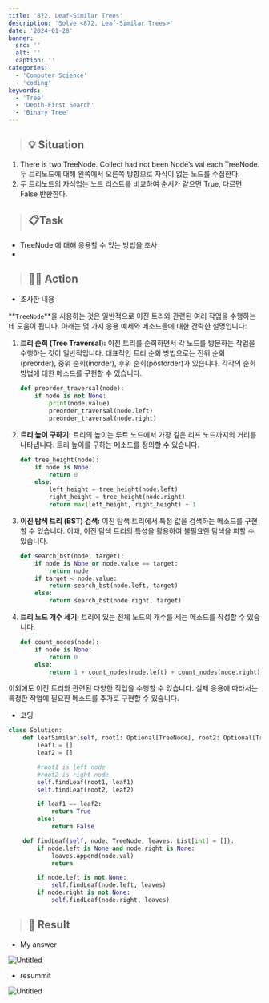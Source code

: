 ```yaml
---
title: '872. Leaf-Similar Trees'
description: 'Solve <872. Leaf-Similar Trees>'
date: '2024-01-28'
banner:
  src: ''
  alt: ''
  caption: ''
categories: 
  - 'Computer Science'
  - 'coding'
keywords: 
  - 'Tree'
  - 'Depth-First Search'
  - 'Binary Tree'
---
```


<aside>

> ## 💡 **Situation**

</aside>

1. There is two TreeNode. Collect had not been Node’s val each TreeNode.
두 트리노드에 대해 왼쪽에서 오른쪽 방향으로 자식이 없는 노드를 수집한다.
2. 두 트리노드의 자식업는 노드 리스트를 비교하여 순서가 같으면 True, 다르면 False 반환한다.

<aside>


> ## 📋**Task**

</aside>

- TreeNode 에 대해 응용할 수 있는 방법을 조사
- 

<aside>

> ## 🧑‍💻 **Action**

</aside>

- 조사한 내용

**`TreeNode`**을 사용하는 것은 일반적으로 이진 트리와 관련된 여러 작업을 수행하는 데 도움이 됩니다. 아래는 몇 가지 응용 예제와 메소드들에 대한 간략한 설명입니다:

1. **트리 순회 (Tree Traversal):** 이진 트리를 순회하면서 각 노드를 방문하는 작업을 수행하는 것이 일반적입니다. 대표적인 트리 순회 방법으로는 전위 순회(preorder), 중위 순회(inorder), 후위 순회(postorder)가 있습니다. 각각의 순회 방법에 대한 메소드를 구현할 수 있습니다.
    
    ```python
    def preorder_traversal(node):
        if node is not None:
            print(node.value)
            preorder_traversal(node.left)
            preorder_traversal(node.right)
    ```
    
2. **트리 높이 구하기:** 트리의 높이는 루트 노드에서 가장 깊은 리프 노드까지의 거리를 나타냅니다. 트리 높이를 구하는 메소드를 정의할 수 있습니다.
    
    ```python
    def tree_height(node):
        if node is None:
            return 0
        else:
            left_height = tree_height(node.left)
            right_height = tree_height(node.right)
            return max(left_height, right_height) + 1
    ```
    
3. **이진 탐색 트리 (BST) 검색:** 이진 탐색 트리에서 특정 값을 검색하는 메소드를 구현할 수 있습니다. 이때, 이진 탐색 트리의 특성을 활용하여 불필요한 탐색을 피할 수 있습니다.
    
    ```python
    def search_bst(node, target):
        if node is None or node.value == target:
            return node
        if target < node.value:
            return search_bst(node.left, target)
        else:
            return search_bst(node.right, target)
    ```
    
4. **트리 노드 개수 세기:** 트리에 있는 전체 노드의 개수를 세는 메소드를 작성할 수 있습니다.
    
    ```python
    def count_nodes(node):
        if node is None:
            return 0
        else:
            return 1 + count_nodes(node.left) + count_nodes(node.right)
    ```
    

이외에도 이진 트리와 관련된 다양한 작업을 수행할 수 있습니다. 실제 응용에 따라서는 특정한 작업에 필요한 메소드를 추가로 구현할 수 있습니다.

- 코딩

```python
class Solution:
    def leafSimilar(self, root1: Optional[TreeNode], root2: Optional[TreeNode]) -> bool:
        leaf1 = []
        leaf2 = []

        #root1 is left node
        #root2 is right node
        self.findLeaf(root1, leaf1)
        self.findLeaf(root2, leaf2)

        if leaf1 == leaf2:
            return True
        else:
            return False

    def findLeaf(self, node: TreeNode, leaves: List[int] = []):
        if node.left is None and node.right is None:
            leaves.append(node.val)
            return

        if node.left is not None:
            self.findLeaf(node.left, leaves)
        if node.right is not None:
            self.findLeaf(node.right, leaves)
```

<aside>

> ## 🗽 **Result**

</aside>

- My answer

![Untitled](https://prod-files-secure.s3.us-west-2.amazonaws.com/4af44c55-bb9f-4a14-af4e-55648b227811/b8a10a1b-7a84-4108-83b2-898e56ce509d/Untitled.png)

- resummit

![Untitled](https://prod-files-secure.s3.us-west-2.amazonaws.com/4af44c55-bb9f-4a14-af4e-55648b227811/33eb21b7-c8a3-421e-8ba3-2ee16c2c7eea/Untitled.png)
